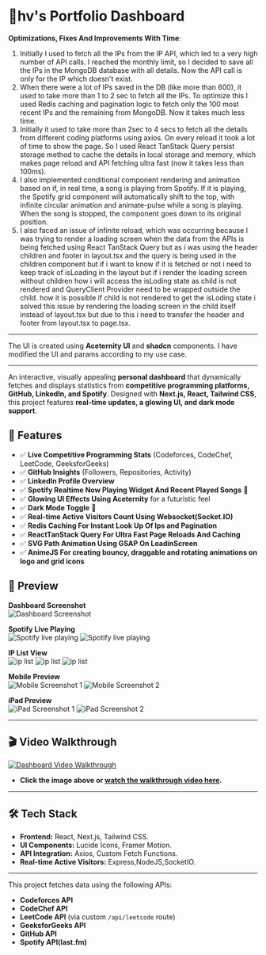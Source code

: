 # 🌟hv's Portfolio Dashboard  

**Optimizations, Fixes And Improvements With Time**:

1. Initially I used to fetch all the IPs from the IP API, which led to a very high number of API calls. I reached the monthly limit, so I decided to save all the IPs in the MongoDB database with all details. Now the API call is only for the IP which doesn't exist.
2. When there were a lot of IPs saved in the DB (like more than 600), it used to take more than 1 to 2 sec to fetch all the IPs. To optimize this I used Redis caching and pagination logic to fetch only the 100 most recent IPs and the remaining from MongoDB. Now it takes much less time.
3. Initially it used to take more than 2sec to 4 secs to fetch all the details from different coding platforms using axios. On every reload it took a lot of time to show the page. So I used React TanStack Query persist storage method to cache the details in local storage and memory, which makes page reload and API fetching ultra fast (now it takes less than 100ms).
4. I also implemented conditional component rendering and animation based on if, in real time, a song is playing from Spotify. If it is playing, the Spotify grid component will automatically shift to the top, with infinite circular animation and animate-pulse while a song is playing. When the song is stopped, the component goes down to its original position.
5. I also faced an issue of infinite reload, which was occurring because I was trying to render a loading screen when the data from the APIs is being fetched using React TanStack Query but as i was using the header children and footer in layout.tsx and the query is being used in the children component but if i want to know if it is fetched or not i need to keep track of isLoading in the layout but if i render the loading screen without children how i will access the isLoding state as child is not rendered and QueryClient Provider need to be wrapped outside the child. how it is possible if child is not rendered to get the isLoding state i solved this issue by rendering the loading screen in the child itself instead of layout.tsx but due to this i need to transfer the header and footer from layout.tsx to page.tsx.

---

The UI is created using **Aceternity UI** and **shadcn** components. I have modified the UI and params according to my use case.

---



An interactive, visually appealing **personal dashboard** that dynamically fetches and displays statistics from **competitive programming platforms, GitHub, LinkedIn, and Spotify**. Designed with **Next.js, React, Tailwind CSS**, this project features **real-time updates, a glowing UI, and dark mode support**.  

## 🚀 Features

- ✅ **Live Competitive Programming Stats** (Codeforces, CodeChef, LeetCode, GeeksforGeeks)  
- ✅ **GitHub Insights** (Followers, Repositories, Activity)  
- ✅ **LinkedIn Profile Overview**  
- ✅ **Spotify Realtime Now Playing Widget And Recent Played Songs** 🎵  
- ✅ **Glowing UI Effects Using Aceternity** for a futuristic feel  
- ✅ **Dark Mode Toggle** 🌙  
- ✅ **Real-time Active Visitors Count Using Websocket(Socket.IO)**  
- ✅ **Redis Caching For Instant Look Up Of Ips and Pagination**  
- ✅ **ReactTanStack Query For Ultra Fast Page Reloads And Caching**  
- ✅ **SVG Path Animation Using GSAP On LoadinScreen**  
- ✅ **AnimeJS For creating bouncy, draggable and rotating animations on logo and grid icons**


## 📸 Preview  

**Dashboard Screenshot**  
![Dashboard Screenshot](https://res.cloudinary.com/de5vcnanx/image/upload/v1750172587/Screenshot_2025-06-17_at_8.31.58_PM_talvnl.png)  

**Spotify Live Playing**  
![Spotify live playing](https://res.cloudinary.com/de5vcnanx/image/upload/v1750173323/Screenshot_2025-06-17_at_8.42.38_PM_zqj6po.png)
![Spotify live playing](https://res.cloudinary.com/de5vcnanx/image/upload/v1750173323/Screenshot_2025-06-17_at_8.42.43_PM_w1rr9d.png)

**IP List View**  
![ip list](https://res.cloudinary.com/de5vcnanx/image/upload/v1750173345/Screenshot_2025-06-17_at_8.44.23_PM_fo9rnk.png)
![ip list](https://res.cloudinary.com/de5vcnanx/image/upload/v1750173541/Screenshot_2025-06-17_at_8.44.51_PM_tauoax.png)
![ip list](https://res.cloudinary.com/de5vcnanx/image/upload/v1750173541/Screenshot_2025-06-17_at_8.43.36_PM_app8dh.png)

**Mobile Preview**  
![Mobile Screenshot 1](https://res.cloudinary.com/de5vcnanx/image/upload/v1750711321/photo_6253454967339862813_w_urdnln.jpg)
![Mobile Screenshot 2](https://res.cloudinary.com/de5vcnanx/image/upload/v1750711321/photo_6253454967339862812_w_ho0waw.jpg)

**iPad Preview**  
![iPad Screenshot 1](https://res.cloudinary.com/de5vcnanx/image/upload/v1750711320/photo_6253454967339862810_y_b3wlt5.jpg)
![iPad Screenshot 2](https://res.cloudinary.com/de5vcnanx/image/upload/v1750711321/photo_6253454967339862811_y_1_zxru8p.jpg)

---

## 🎬 Video Walkthrough

[![Dashboard Video Walkthrough](https://res.cloudinary.com/de5vcnanx/image/upload/v1750172587/Screenshot_2025-06-17_at_8.31.58_PM_talvnl.png)](https://res.cloudinary.com/de5vcnanx/video/upload/v1750171849/document_6235648955892374043_lycmxt.mp4)
- **Click the image above or [watch the walkthrough video here](https://res.cloudinary.com/de5vcnanx/video/upload/v1750171849/document_6235648955892374043_lycmxt.mp4).**
---

## 🛠️ Tech Stack  

- **Frontend:** React, Next.js, Tailwind CSS.  
- **UI Components:** Lucide Icons, Framer Motion.  
- **API Integration:** Axios, Custom Fetch Functions.
- **Real-time Active Visitors:** Express,NodeJS,SocketIO.

---

This project fetches data using the following APIs:

- **Codeforces API**  
- **CodeChef API**  
- **LeetCode API** (via custom `/api/leetcode` route)  
- **GeeksforGeeks API**  
- **GitHub API**  
- **Spotify API(last.fm)**  
